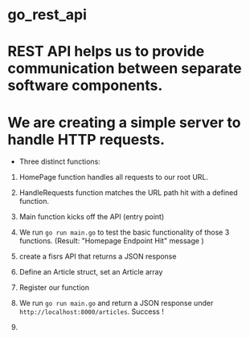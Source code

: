 # go_rest_api

# REST API helps us to provide communication between separate software components.
# We are creating a simple server to handle HTTP requests.

- Three distinct functions:

1. HomePage function handles all requests to our root URL. 

2. HandleRequests function  matches the URL path hit with a defined function. 

3. Main function kicks off the API (entry point)

4. We run `go run main.go` to test the basic functionality of those 3 functions. (Result: "Homepage Endpoint Hit" message )

5. create a fisrs API that returns a JSON response 

6. Define an Article struct, set an Article array

7. Register our function

8. We run `go run main.go`  and return a JSON response under `http://localhost:8000/articles`. Success !

9. 


